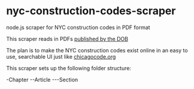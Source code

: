 # nyc-construction-codes-scraper
node.js scraper for NYC construction codes in PDF format

This scraper reads in PDFs [published by the DOB](http://www.nyc.gov/html/dob/html/codes_and_reference_materials/2014_cons_codes_table_of_contents.shtml)

The plan is to make the NYC construction codes exist online in an easy to use, searchable UI just like [chicagocode.org](http://chicagocode.org)

This scraper sets up the following folder structure:

-Chapter 
--Article
---Section

 
